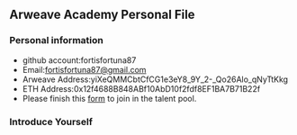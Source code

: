 ## Arweave Academy Personal File

### Personal information

- github account:fortisfortuna87
- Email:fortisfortuna87@gmail.com
- Arweave Address:yiXeQMMCbtCfCG1e3eY8_9Y_2-_Qo26Alo_qNyTtKkg
- ETH Address:0x12f4688B848ABf10AbD10f2fdf8EF1BA7B71B22f
- Please finish this [form](https://docs.google.com/forms/d/e/1FAIpQLSfWA5fIIcBgmRppm3jNz5vmf9Mai_QMVil-2pO4r7YKn_Zhtw/viewform?usp=sf_link) to join in the talent pool.

### Introduce Yourself
